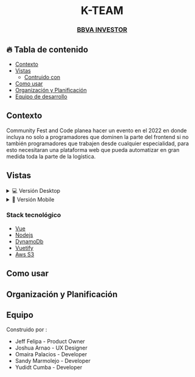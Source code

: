 <h1 align="center">K-TEAM</h1>

<div align="center">
  <h3>
    <a href="http://copy-investor.s3-website-sa-east-1.amazonaws.com/" target="_blank" >
    <a href="http://copy-investor.s3-website-sa-east-1.amazonaws.com/" target="_blank" >
      BBVA INVESTOR
    </a>
  </h3>
</div>

## 🔥 Tabla de contenido

- [Contexto](#contexto)
- [Vistas](#vistas)
  - [Contruido con](#construido-con)
- [Como usar](#como-usar)
- [Organización y Planificación](#organización-y-planificación)
- [Equipo de desarrollo](#equipo-de-desarrollo)

## Contexto

Community Fest and Code planea hacer un evento en el 2022 en donde incluya no solo a programadores que dominen la parte del frontend si no también programadores que trabajen desde cualquier especialidad, para esto necesitaran una plataforma web que pueda automatizar en gran medida toda la parte de la logística.

## Vistas

<details>
  <summary>💻 Versión Desktop</summary>

![screenshot]()

</details>

<details>
  <summary>📱 Versión Mobile</summary>

![screenshot]()
<br>
![screenshot](https://i.imgur.com/ZPgD3xt.png)

</details>

### Stack tecnológico

- [Vue](https://vuejs.org/)
- [Nodejs](https://nodejs.org)
- [DynamoDb](https://aws.amazon.com/es/)
- [Vuetify](https://vuetifyjs.com/en/)
- [Aws S3](https://aws.amazon.com/es/)
## Como usar

## Organización y Planificación


## Equipo

Construido por :

- Jeff Felipa - Product Owner
- Joshua Arnao - UX Designer
- Omaira Palacios - Developer
- Sandy Marmolejo - Developer
- Yudidt Cumba - Developer
